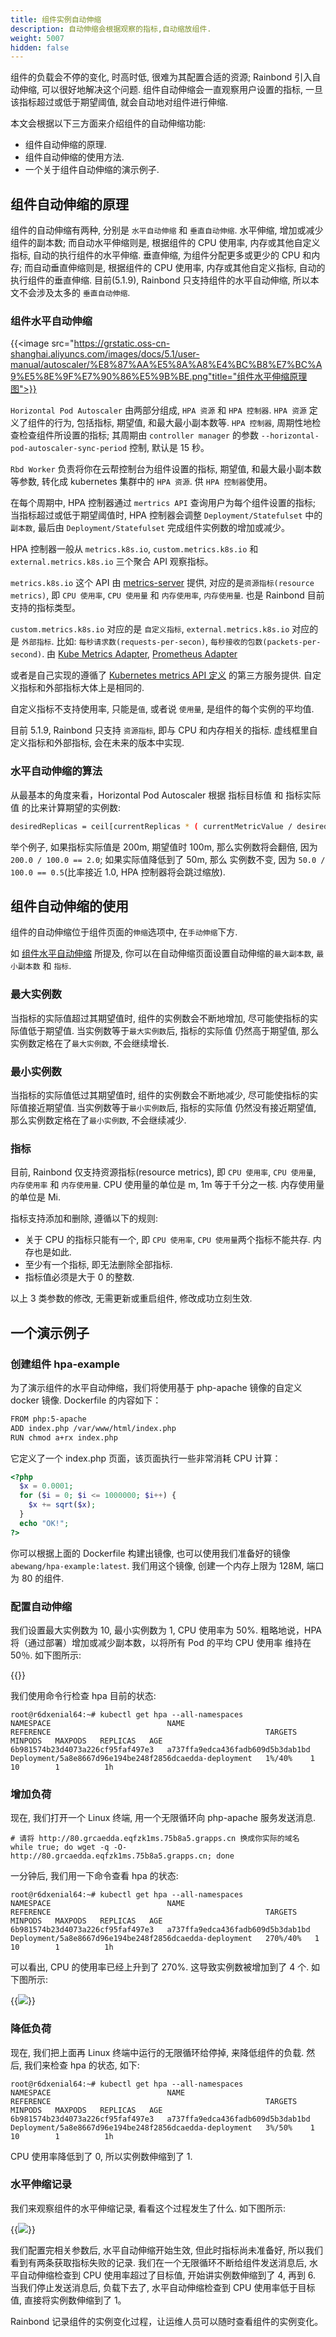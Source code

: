 ```yaml
---
title: 组件实例自动伸缩
description: 自动伸缩会根据观察的指标,自动缩放组件.
weight: 5007
hidden: false
---
```


组件的负载会不停的变化, 时高时低, 很难为其配置合适的资源; Rainbond 引入自动伸缩, 可以很好地解决这个问题.
组件自动伸缩会一直观察用户设置的指标, 一旦该指标超过或低于期望阈值, 就会自动地对组件进行伸缩.

本文会根据以下三方面来介绍组件的自动伸缩功能:

- 组件自动伸缩的原理.
- 组件自动伸缩的使用方法.
- 一个关于组件自动伸缩的演示例子.

## 组件自动伸缩的原理

组件的自动伸缩有两种, 分别是 `水平自动伸缩` 和 `垂直自动伸缩`. 水平伸缩, 增加或减少组件的副本数; 而自动水平伸缩则是, 根据组件的 CPU 使用率, 内存或其他自定义指标, 自动的执行组件的水平伸缩.
垂直伸缩, 为组件分配更多或更少的 CPU 和内存; 而自动垂直伸缩则是, 根据组件的 CPU 使用率, 内存或其他自定义指标, 自动的执行组件的垂直伸缩.
目前(5.1.9), Rainbond 只支持组件的水平自动伸缩, 所以本文不会涉及太多的 `垂直自动伸缩`.

### 组件水平自动伸缩

{{<image src="https://grstatic.oss-cn-shanghai.aliyuncs.com/images/docs/5.1/user-manual/autoscaler/%E8%87%AA%E5%8A%A8%E4%BC%B8%E7%BC%A9%E5%8E%9F%E7%90%86%E5%9B%BE.png"title="组件水平伸缩原理图">}}

`Horizontal Pod Autoscaler` 由两部分组成, `HPA 资源` 和 `HPA 控制器`. `HPA 资源` 定义了组件的行为, 包括指标, 期望值, 和最大最小副本数等. `HPA 控制器`, 周期性地检查检查组件所设置的指标; 其周期由 `controller manager` 的参数 `--horizontal-pod-autoscaler-sync-period` 控制, 默认是 15 秒。

`Rbd Worker` 负责将你在云帮控制台为组件设置的指标, 期望值, 和最大最小副本数等参数, 转化成 kubernetes 集群中的 `HPA 资源`. 供 `HPA 控制器`使用。

在每个周期中, HPA 控制器通过 `mertrics API` 查询用户为每个组件设置的指标; 当指标超过或低于期望阈值时, HPA 控制器会调整 `Deployment/Statefulset` 中的`副本数`, 最后由 `Deployment/Statefulset` 完成组件实例数的增加或减少。

HPA 控制器一般从 `metrics.k8s.io`, `custom.metrics.k8s.io` 和 `external.metrics.k8s.io` 三个聚合 API 观察指标。

`metrics.k8s.io` 这个 API 由 [metrics-server](https://github.com/kubernetes-sigs/metrics-server) 提供, 对应的是`资源指标(resource metrics)`, 即 `CPU 使用率`, `CPU 使用量` 和 `内存使用率`, `内存使用量`. 也是 Rainbond 目前支持的指标类型。

`custom.metrics.k8s.io` 对应的是 `自定义指标`, `external.metrics.k8s.io` 对应的是 `外部指标`. 比如: `每秒请求数(requests-per-secon)`, `每秒接收的包数(packets-per-second)`.
由 [Kube Metrics Adapter](https://github.com/zalando-incubator/kube-metrics-adapter), [Prometheus Adapter](https://github.com/directxman12/k8s-prometheus-adapter)

或者是自己实现的遵循了 [Kubernetes metrics API 定义](https://github.com/kubernetes/metrics) 的第三方服务提供. 自定义指标和外部指标大体上是相同的.

自定义指标不支持使用率, 只能是`值`, 或者说 `使用量`, 是组件的每个实例的平均值.

目前 5.1.9, Rainbond 只支持 `资源指标`, 即与 CPU 和内存相关的指标. 虚线框里自定义指标和外部指标, 会在未来的版本中实现.

### 水平自动伸缩的算法

从最基本的角度来看，Horizo​​ntal Pod Autoscaler 根据 指标目标值 和 指标实际值 的比来计算期望的实例数:

```bash
desiredReplicas = ceil[currentReplicas * ( currentMetricValue / desiredMetricValue )]
```

举个例子, 如果指标实际值是 200m, 期望值时 100m, 那么实例数将会翻倍, 因为 `200.0 / 100.0 == 2.0`; 如果实际值降低到了 50m, 那么
实例数不变, 因为 `50.0 / 100.0 == 0.5`(比率接近 1.0, HPA 控制器将会跳过缩放).

## 组件自动伸缩的使用

组件的自动伸缩位于组件页面的`伸缩`选项中, 在`手动伸缩`下方.

如 [组件水平自动伸缩](#组件水平自动伸缩) 所提及, 你可以在自动伸缩页面设置自动伸缩的`最大副本数`, `最小副本数` 和 `指标`.

### 最大实例数

当指标的实际值超过其期望值时, 组件的实例数会不断地增加, 尽可能使指标的实际值低于期望值. 当实例数等于`最大实例数`后, 指标的实际值
仍然高于期望值, 那么实例数定格在了`最大实例数`, 不会继续增长.

### 最小实例数

当指标的实际值低过其期望值时, 组件的实例数会不断地减少, 尽可能使指标的实际值接近期望值. 当实例数等于`最小实例数`后, 指标的实际值
仍然没有接近期望值, 那么实例数定格在了`最小实例数`, 不会继续减少.

### 指标

目前, Rainbond 仅支持资源指标(resource metrics), 即 `CPU 使用率`, `CPU 使用量`, `内存使用率` 和 `内存使用量`.
CPU 使用量的单位是 m, 1m 等于千分之一核. 内存使用量的单位是 Mi.

指标支持添加和删除, 遵循以下的规则:

- 关于 CPU 的指标只能有一个, 即 `CPU 使用率`, `CPU 使用量`两个指标不能共存. 内存也是如此.
- 至少有一个指标, 即无法删除全部指标.
- 指标值必须是大于 0 的整数.

以上 3 类参数的修改, 无需更新或重启组件, 修改成功立刻生效.

## 一个演示例子

### 创建组件 hpa-example

为了演示组件的水平自动伸缩，我们将使用基于 php-apache 镜像的自定义 docker 镜像. Dockerfile 的内容如下：

```bash
FROM php:5-apache
ADD index.php /var/www/html/index.php
RUN chmod a+rx index.php
```

它定义了一个 index.php 页面，该页面执行一些非常消耗 CPU 计算：

```php
<?php
  $x = 0.0001;
  for ($i = 0; $i <= 1000000; $i++) {
    $x += sqrt($x);
  }
  echo "OK!";
?>
```

你可以根据上面的 Dockerfile 构建出镜像, 也可以使用我们准备好的镜像 `abewang/hpa-example:latest`. 我们用这个镜像, 创建一个内存上限为 128M, 端口为 80 的组件.

### 配置自动伸缩

我们设置最大实例数为 10, 最小实例数为 1, CPU 使用率为 50%. 粗略地说，HPA 将（通过部署）增加或减少副本数，以将所有 Pod 的平均 CPU 使用率 维持在 50％. 如下图所示:

{{<image src="https://grstatic.oss-cn-shanghai.aliyuncs.com/docs/images/%E8%87%AA%E5%8A%A8%E4%BC%B8%E7%BC%A9%E8%AE%BE%E7%BD%AE.png" title="">}}

我们使用命令行检查 hpa 目前的状态:

```base
root@r6dxenial64:~# kubectl get hpa --all-namespaces
NAMESPACE                          NAME                               REFERENCE                                                TARGETS   MINPODS   MAXPODS   REPLICAS   AGE
6b981574b23d4073a226cf95faf497e3   a737ffa9edca436fadb609d5b3dab1bd   Deployment/5a8e8667d96e194be248f2856dcaedda-deployment   1%/40%    1         10        1          1h
```

### 增加负荷

现在, 我们打开一个 Linux 终端, 用一个无限循环向 php-apache 服务发送消息.

```
# 请将 http://80.grcaedda.eqfzk1ms.75b8a5.grapps.cn 换成你实际的域名
while true; do wget -q -O- http://80.grcaedda.eqfzk1ms.75b8a5.grapps.cn; done
```

一分钟后, 我们用一下命令查看 hpa 的状态:

```baseh
root@r6dxenial64:~# kubectl get hpa --all-namespaces
NAMESPACE                          NAME                               REFERENCE                                                TARGETS    MINPODS   MAXPODS   REPLICAS   AGE
6b981574b23d4073a226cf95faf497e3   a737ffa9edca436fadb609d5b3dab1bd   Deployment/5a8e8667d96e194be248f2856dcaedda-deployment   270%/40%   1         10        1          1h
```

可以看出, CPU 的使用率已经上升到了 270%. 这导致实例数被增加到了 4 个. 如下图所示:

{{<image src="https://grstatic.oss-cn-shanghai.aliyuncs.com/docs/images/%E5%AE%9E%E4%BE%8B%E6%95%B0%E5%8F%98%E6%88%90%E4%BA%864.png">}}

### 降低负荷

现在, 我们把上面再 Linux 终端中运行的无限循环给停掉, 来降低组件的负载. 然后, 我们来检查 hpa 的状态, 如下:

```
root@r6dxenial64:~# kubectl get hpa --all-namespaces
NAMESPACE                          NAME                               REFERENCE                                                TARGETS   MINPODS   MAXPODS   REPLICAS   AGE
6b981574b23d4073a226cf95faf497e3   a737ffa9edca436fadb609d5b3dab1bd   Deployment/5a8e8667d96e194be248f2856dcaedda-deployment   3%/50%    1         10        1          1h
```

CPU 使用率降低到了 0, 所以实例数伸缩到了 1.

### 水平伸缩记录

我们来观察组件的水平伸缩记录, 看看这个过程发生了什么. 如下图所示:

{{<image src="https://grstatic.oss-cn-shanghai.aliyuncs.com/docs/images/%E6%B0%B4%E5%B9%B3%E4%BC%B8%E7%BC%A9%E8%AE%B0%E5%BD%95.png">}}

我们配置完相关参数后, 水平自动伸缩开始生效, 但此时指标尚未准备好, 所以我们看到有两条获取指标失败的记录.
我们在一个无限循环不断给组件发送消息后, 水平自动伸缩检查到 CPU 使用率超过了目标值, 开始讲实例数伸缩到了 4, 再到 6.
当我们停止发送消息后, 负载下去了, 水平自动伸缩检查到 CPU 使用率低于目标值, 直接将实例数伸缩到了 1。

Rainbond 记录组件的实例变化过程，让运维人员可以随时查看组件的实例变化。
